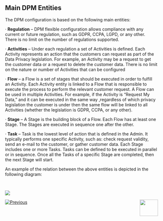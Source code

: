 ## Main DPM Entities

The DPM configuration is based on the following main entities: 

·     **Regulation** – DPM flexible configuration allows compliance with any current or future regulation, such as GDPR, CCPA, LGPD, or any other. There is no limit on the number of regulations supported. 

·     **Activities** – Under each regulation a set of Activities is defined. Each Activity represents an action that the customers can request as part of the Data Privacy legislation. For example, an Activity may be a request to get the customer data or a request to delete the customer data. There is no limit on the nature or number of Activities that can be configured 

·     **Flow** – a Flow is a set of stages that should be executed in order to fulfill an Activity. Each Activity entity is linked to a Flow that is responsible to execute the process to perform the relevant customer request. A Flow can be used in multiple Activities. For example, if the Activity is “Request My Data,” and it can be executed in the same way ,regardless of which privacy legislation the customer is under then the same flow will be linked to all Activities (whether the legislation is GDPR, CCPA, or any other).

·     **Stage** – A Stage is the building block of a Flow. Each Flow has at least one Stage. The Stages are executed in sequence one after the other.

·     **Task** – Task is the lowest level of action that is defined in the Admin. It typically performs one specific Activity, such as: check request validity, send an e-mail to the customer, or gather customer data. Each Stage includes one or more Tasks. Tasks can be defined to be executed in parallel or in sequence. Once all the Tasks of a specific Stage are completed, then the next Stage will start.

An example of the relation between the above entities is depicted in the following diagram: 

​                           

![](images/Main_DPM_Entities.png)





[![Previous](/articles/images/Previous.png)](/articles/DPM/DPM_User_Guide/01_DPM_Overview/02_DPM_Overview.md)[<img align="right" width="60" height="54" src="/articles/images/Next.png">](/articles/DPM/DPM_User_Guide/01_DPM_Overview/READ_ME.md)
